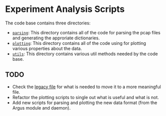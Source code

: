# Experiment Analysis Scripts

The code base contains three directories:
* [`parsing`](./parsing/): This directory contains all of the code for parsing the pcap files and generating the approriate dictionaries.
* [`plotting`](./plotting/): This directory contains all of the code using for plotting various properties about the data.
* [`utils`](./utils/): This directory contains various util methods needed by the code base.

## TODO
- Check the [legacy file](./parsing/legacy_analysis.py) for what is needed to move it to a more meaningful file.
- Refactor the plotting scripts to single out what is useful and what is not.
- Add new scripts for parsing and plotting the new data format (from the Argus module and daemon).

